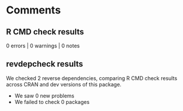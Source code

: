 # Comments

## R CMD check results

0 errors | 0 warnings | 0 notes


## revdepcheck results

We checked 2 reverse dependencies, comparing R CMD check results across CRAN and dev versions of this package.

* We saw 0 new problems
* We failed to check 0 packages

